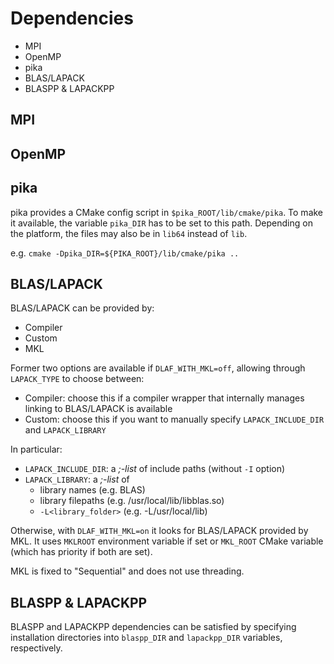 # Dependencies

- MPI
- OpenMP
- pika
- BLAS/LAPACK
- BLASPP & LAPACKPP

## MPI

## OpenMP

## pika

pika provides a CMake config script in `$pika_ROOT/lib/cmake/pika`. To make it available, the variable
`pika_DIR` has to be set to this path. Depending on the platform, the files may also be in `lib64` instead of `lib`.

e.g. `cmake -Dpika_DIR=${PIKA_ROOT}/lib/cmake/pika ..`

## BLAS/LAPACK

BLAS/LAPACK can be provided by:

- Compiler
- Custom
- MKL

Former two options are available if `DLAF_WITH_MKL=off`, allowing through `LAPACK_TYPE` to choose between:

- Compiler: choose this if a compiler wrapper that internally manages linking to BLAS/LAPACK is available
- Custom: choose this if you want to manually specify `LAPACK_INCLUDE_DIR` and `LAPACK_LIBRARY`

In particular:

- `LAPACK_INCLUDE_DIR`: a *;-list* of include paths (without `-I` option)
- `LAPACK_LIBRARY`: a *;-list* of
	- library names (e.g. BLAS)
	- library filepaths (e.g. /usr/local/lib/libblas.so)
	- `-L<library_folder>` (e.g. -L/usr/local/lib)

Otherwise, with `DLAF_WITH_MKL=on` it looks for BLAS/LAPACK provided by MKL. It uses `MKLROOT`
environment variable if set or `MKL_ROOT` CMake variable (which has priority if both are set).

MKL is fixed to "Sequential" and does not use threading.

## BLASPP & LAPACKPP

BLASPP and LAPACKPP dependencies can be satisfied by specifying installation directories into
`blaspp_DIR` and `lapackpp_DIR` variables, respectively.
